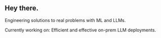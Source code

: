 ## Hey there.

Engineering solutions to real problems with ML and LLMs.

Currently working on: Efficient and effective on-prem LLM deployments.
